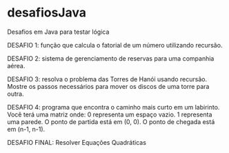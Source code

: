 # desafiosJava
Desafios em Java para testar lógica 


DESAFIO 1: função que calcula o fatorial de um número utilizando recursão.

DESAFIO 2: sistema de gerenciamento de reservas para uma companhia aérea.

DESAFIO 3: resolva o problema das Torres de Hanói usando recursão. Mostre os passos necessários para mover os discos de uma torre para outra.

DESAFIO 4: programa que encontra o caminho mais curto em um labirinto. Você terá uma matriz onde: 0 representa um espaço vazio. 1 representa uma parede. O ponto de partida está em (0, 0). O ponto de chegada está em (n-1, n-1).

DESAFIO FINAL: Resolver Equações Quadráticas
